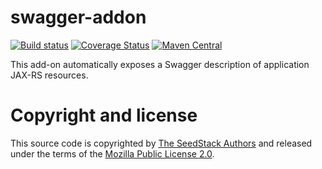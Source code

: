 # swagger-addon

[![Build status](https://travis-ci.org/seedstack/swagger-addon.svg?branch=master)](https://travis-ci.org/seedstack/swagger-addon) [![Coverage Status](https://coveralls.io/repos/seedstack/swagger-addon/badge.svg?branch=master)](https://coveralls.io/r/seedstack/swagger-addon?branch=master) [![Maven Central](https://maven-badges.herokuapp.com/maven-central/org.seedstack.addons.swagger/swagger/badge.svg?style=flat)](https://maven-badges.herokuapp.com/maven-central/org.seedstack.addons.swagger/swagger)

This add-on automatically exposes a Swagger description of application JAX-RS resources.

# Copyright and license

This source code is copyrighted by [The SeedStack Authors](https://github.com/seedstack/seedstack/blob/master/AUTHORS) and
released under the terms of the [Mozilla Public License 2.0](https://www.mozilla.org/MPL/2.0/).
